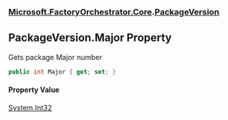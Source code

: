### [Microsoft.FactoryOrchestrator.Core](Microsoft_FactoryOrchestrator_Core.md 'Microsoft.FactoryOrchestrator.Core').[PackageVersion](PackageVersion.md 'Microsoft.FactoryOrchestrator.Core.PackageVersion')
## PackageVersion.Major Property
Gets package Major number  
```csharp
public int Major { get; set; }
```
#### Property Value
[System.Int32](https://docs.microsoft.com/en-us/dotnet/api/System.Int32 'System.Int32')
